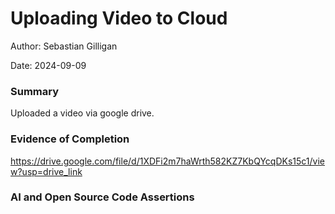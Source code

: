 #  Uploading Video to Cloud

Author: Sebastian Gilligan

Date: 2024-09-09

### Summary

Uploaded a video via google drive.

### Evidence of Completion

https://drive.google.com/file/d/1XDFi2m7haWrth582KZ7KbQYcqDKs15c1/view?usp=drive_link

### AI and Open Source Code Assertions




